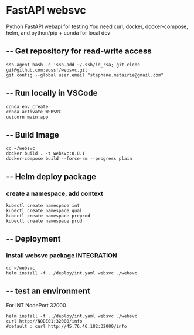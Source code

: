 # FastAPI websvc
Python FastAPI webapi for testing
You need curl, docker, docker-compose, helm, and python/pip + conda for local dev

## -- Get repository for read-write access
````
ssh-agent bash -c 'ssh-add ~/.ssh/id_rsa; git clone git@github.com:eossf/websvc.git'
git config --global user.email "stephane.metairie@gmail.com"
````

## -- Run locally in VSCode
````
conda env create
conda activate WEBSVC 
uvicorn main:app
````

## -- Build Image
````
cd ~/websvc
docker build . -t websvc:0.0.1
docker-compose build --force-rm --progress plain
````

## -- Helm deploy package

### create a namespace, add context
````
kubectl create namespace int
kubectl create namespace qual
kubectl create namespace preprod
kubectl create namespace prod
````

## -- Deployment

### install websvc package INTEGRATION
````
cd ~/websvc
helm install -f ../deploy/int.yaml websvc ./websvc 
````


## -- test an environment

For INT NodePort 32000 
````
helm install -f ../deploy/int.yaml websvc ./websvc
curl http://NODE01:32000/info 
#default : curl http://45.76.46.182:32000/info 

````